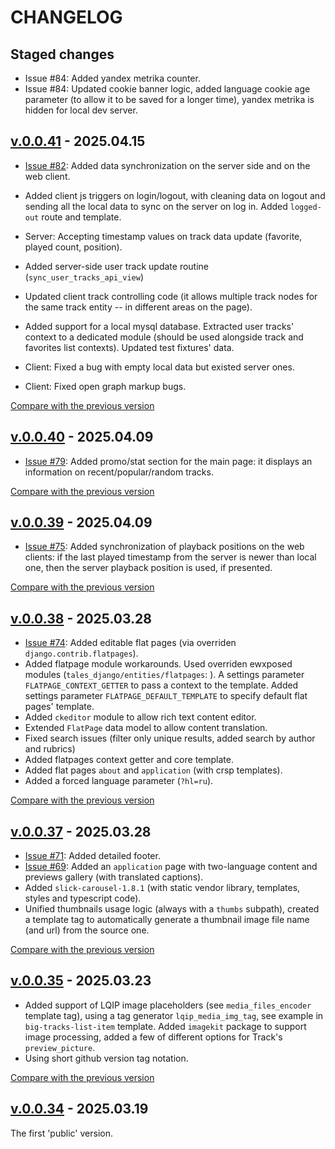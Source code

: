 <!--
 @since 2025.03.19
 @changed 2025.04.16, 20:30
-->

# CHANGELOG


## Staged changes

- Issue #84: Added yandex metrika counter.
- Issue #84: Updated cookie banner logic, added language cookie age parameter (to allow it to be saved for a longer time), yandex metrika is hidden for local dev server.

## [v.0.0.41](https://github.com/lilliputten/march-tales/releases/tag/v.0.0.41) - 2025.04.15

- [Issue #82](https://github.com/lilliputten/march-tales/issues/82): Added data synchronization on the server side and on the web client.

- Added client js triggers on login/logout, with cleaning data on logout and sending all the local data to sync on the server on log in. Added `logged-out` route and template.
- Server: Accepting timestamp values on track data update (favorite, played count, position).
- Added server-side user track update routine (`sync_user_tracks_api_view`)
- Updated client track controlling code (it allows multiple track nodes for the same track entity -- in different areas on the page).
- Added support for a local mysql database. Extracted user tracks' context to a dedicated module (should be used alongside track and favorites list contexts). Updated test fixtures' data.
- Client: Fixed a bug with empty local data but existed server ones.
- Client: Fixed open graph markup bugs.

[Compare with the previous version](https://github.com/lilliputten/march-tales/compare/v.0.0.40...v.0.0.41)

## [v.0.0.40](https://github.com/lilliputten/march-tales/releases/tag/v.0.0.40) - 2025.04.09

- [Issue #79](https://github.com/lilliputten/march-tales/issues/79): Added promo/stat section for the main page: it displays an information on recent/popular/random tracks.

[Compare with the previous version](https://github.com/lilliputten/march-tales/compare/v.0.0.39...v.0.0.40)

## [v.0.0.39](https://github.com/lilliputten/march-tales/releases/tag/v.0.0.39) - 2025.04.09

- [Issue #75](https://github.com/lilliputten/march-tales/issues/75): Added synchronization of playback positions on the web clients: if the last played timestamp from the server is newer than local one, then the server playback position is used, if presented.

[Compare with the previous version](https://github.com/lilliputten/march-tales/compare/v.0.0.38...v.0.0.39)

## [v.0.0.38](https://github.com/lilliputten/march-tales/releases/tag/v.0.0.38) - 2025.03.28

- [Issue #74](https://github.com/lilliputten/march-tales/issues/74): Added editable flat pages (via overriden `django.contrib.flatpages`).
- Added flatpage module workarounds. Used overriden ewxposed modules (`tales_django/entities/flatpages`: ). A settings parameter `FLATPAGE_CONTEXT_GETTER` to pass a context to the template. Added settings parameter `FLATPAGE_DEFAULT_TEMPLATE` to specify default flat pages' template.
- Added `ckeditor` module to allow rich text content editor.
- Extended `FlatPage` data model to allow content translation.
- Fixed search issues (filter only unique results, added search by author and rubrics)
- Added flatpages context getter and core template.
- Added flat pages `about` and `application` (with crsp templates).
- Added a forced language parameter (`?hl=ru`).

[Compare with the previous version](https://github.com/lilliputten/march-tales/compare/v.0.0.37...v.0.0.38)

## [v.0.0.37](https://github.com/lilliputten/march-tales/releases/tag/v.0.0.37) - 2025.03.28

- [Issue #71](https://github.com/lilliputten/march-tales/issues/71): Added detailed footer.
- [Issue #69](https://github.com/lilliputten/march-tales/issues/69): Added an `application` page with two-language content and previews gallery (with translated captions).
- Added `slick-carousel-1.8.1` (with static vendor library, templates, styles and typescript code).
- Unified thumbnails usage logic (always with a `thumbs` subpath), created a template tag to automatically generate a thumbnail image file name (and url) from the source one.

[Compare with the previous version](https://github.com/lilliputten/march-tales/compare/v.0.0.35...v.0.0.37)

## [v.0.0.35](https://github.com/lilliputten/march-tales/releases/tag/v.0.0.35) - 2025.03.23

- Added support of LQIP image placeholders (see `media_files_encoder` template tag), using a tag generator `lqip_media_img_tag`, see example in `big-tracks-list-item` template. Added `imagekit` package to support image processing, added a few of different options for Track's `preview_picture`.
- Using short github version tag notation.

[Compare with the previous version](https://github.com/lilliputten/march-tales/compare/march-tales-v.0.0.34...v.0.0.35)

## [v.0.0.34](https://github.com/lilliputten/march-tales/tree/march-tales-v.0.0.34) - 2025.03.19

The first 'public' version.
